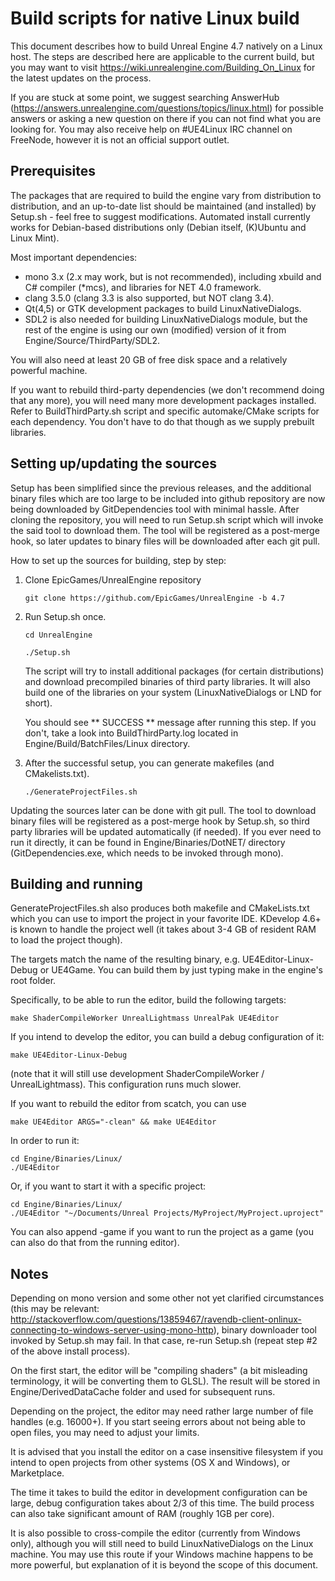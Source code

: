Build scripts for native Linux build
====================================

This document describes how to build Unreal Engine 4.7 natively on a Linux host. 
The steps are described here are applicable to the current build, but you may
want to visit https://wiki.unrealengine.com/Building_On_Linux for the
latest updates on the process.

If you are stuck at some point, we suggest searching AnswerHub 
(https://answers.unrealengine.com/questions/topics/linux.html) for possible answers 
or asking a new question on there if you can not find what you are looking for. 
You may also receive help on #UE4Linux IRC channel on FreeNode, however it is 
not an official support outlet.


Prerequisites
-------------

The packages that are required to build the engine vary from distribution to distribution,
and an up-to-date list should be maintained (and installed) by Setup.sh -
feel free to suggest modifications. Automated install currently works for Debian-based
distributions only (Debian itself, (K)Ubuntu and Linux Mint).

Most important dependencies:
- mono 3.x (2.x may work, but is not recommended), including xbuild and C# compiler (*mcs), and libraries for NET 4.0 framework.
- clang 3.5.0 (clang 3.3 is also supported, but NOT clang 3.4).
- Qt(4,5) or GTK development packages to build LinuxNativeDialogs.
- SDL2 is also needed for building LinuxNativeDialogs module, but the rest
of the engine is using our own (modified) version of it from Engine/Source/ThirdParty/SDL2.

You will also need at least 20 GB of free disk space and a relatively powerful
machine.

If you want to rebuild third-party dependencies (we don't recommend doing
that any more), you will need many more development packages installed. Refer
to BuildThirdParty.sh script and specific automake/CMake scripts for each
dependency. You don't have to do that though as we supply prebuilt libraries.


Setting up/updating the sources
-------------------------------

Setup has been simplified since the previous releases, and the additional
binary files which are too large to be included into github repository are now being 
downloaded by GitDependencies tool with minimal hassle. After cloning the repository, 
you will need to run Setup.sh script which will invoke the said tool to download them.
The tool will be registered as a post-merge hook, so later updates to binary files
will be downloaded after each git pull.

How to set up the sources for building, step by step:

1. Clone EpicGames/UnrealEngine repository

    ``git clone https://github.com/EpicGames/UnrealEngine -b 4.7``
    
2. Run Setup.sh once.

    ``cd UnrealEngine``
    
    ``./Setup.sh``

    The script will try to install additional packages (for certain distributions) and download
    precompiled binaries of third party libraries. It will also build one of the libraries
    on your system (LinuxNativeDialogs or LND for short).

    You should see ** SUCCESS ** message after running this step. If you don't, take a look into
    BuildThirdParty.log located in Engine/Build/BatchFiles/Linux directory.
    
3. After the successful setup, you can generate makefiles (and CMakelists.txt).

    ``./GenerateProjectFiles.sh``

Updating the sources later can be done with git pull. The tool to download binary files will be
registered as a post-merge hook by Setup.sh, so third party libraries will be updated automatically
(if needed). If you ever need to run it directly, it can be found in Engine/Binaries/DotNET/ directory
(GitDependencies.exe, which needs to be invoked through mono).



Building and running
--------------------

GenerateProjectFiles.sh also produces both makefile and CMakeLists.txt which you can use to import the
project in your favorite IDE. KDevelop 4.6+ is known to handle the project well 
(it takes about 3-4 GB of resident RAM to load the project though).

The targets match the name of the resulting binary, e.g. UE4Editor-Linux-Debug or UE4Game. You can build them
by just typing make <target> in the engine's root folder.

Specifically, to be able to run the editor, build the following targets:

    make ShaderCompileWorker UnrealLightmass UnrealPak UE4Editor

If you intend to develop the editor, you can build a debug configuration of it:

    make UE4Editor-Linux-Debug

(note that it will still use development ShaderCompileWorker / UnrealLightmass). This
configuration runs much slower.

If you want to rebuild the editor from scatch, you can use

    make UE4Editor ARGS="-clean" && make UE4Editor

In order to run it:

    cd Engine/Binaries/Linux/
    ./UE4Editor

Or, if you want to start it with a specific project:

    cd Engine/Binaries/Linux/
    ./UE4Editor "~/Documents/Unreal Projects/MyProject/MyProject.uproject"
    
You can also append -game if you want to run the project as a game (you can also do that from the running editor).

Notes
-----

Depending on mono version and some other not yet clarified circumstances (this may be relevant: 
http://stackoverflow.com/questions/13859467/ravendb-client-onlinux-connecting-to-windows-server-using-mono-http),
binary downloader tool invoked by Setup.sh may fail. In that case, re-run Setup.sh (repeat step #2
of the above install process).

On the first start, the editor will be "compiling shaders" (a bit misleading terminology, 
it will be converting them to GLSL). The result will be stored in Engine/DerivedDataCache folder 
and used for subsequent runs.

Depending on the project, the editor may need rather large number of file handles 
(e.g. 16000+). If you start seeing errors about not being able to open files, 
you may need to adjust your limits.

It is advised that you install the editor on a case insensitive filesystem if you
intend to open projects from other systems (OS X and Windows), or Marketplace.

The time it takes to build the editor in development configuration can be large,
debug configuration takes about 2/3 of this time. The build process can also take 
significant amount of RAM (roughly 1GB per core).

It is also possible to cross-compile the editor (currently from Windows only), 
although you will still need to build LinuxNativeDialogs on the Linux machine. 
You may use this route if your Windows machine happens to be more powerful,
but explanation of it is beyond the scope of this document.


